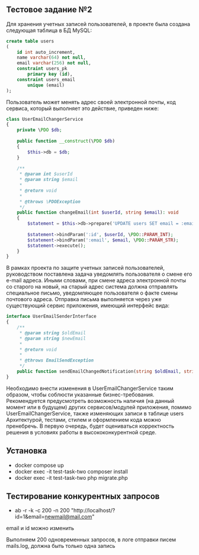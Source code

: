 ## Тестовое задание №2
Для хранения учетных записей пользователей, в проекте была создана следующая таблица в БД MySQL:

```sql
create table users
(
    id int auto_increment,
    name varchar(64) not null,
    email varchar(256) not null,
    constraint users_pk
        primary key (id),
    constraint users_email
        unique (email)
);
 ```

Пользователь может менять адрес своей электронной почты, код сервиса, который выполняет это действие, приведен ниже:
```php
class UserEmailChangerService
{
    private \PDO $db;
 
    public function __construct(\PDO $db)
    {
        $this->db = $db;
    }
 
    /**
     * @param int $userId
     * @param string $email
     *
     * @return void
     *
     * @throws \PDOException
     */
    public function changeEmail(int $userId, string $email): void
    {
        $statement = $this->db->prepare('UPDATE users SET email = :email WHERE id = :id');
 
        $statement->bindParam(':id', $userId, \PDO::PARAM_INT);
        $statement->bindParam(':email', $email, \PDO::PARAM_STR);
        $statement->execute();
    }
}
```

В рамках проекта по защите учетных записей пользователей, руководством поставлена задача уведомлять пользователя о смене его e-mail адреса. Иными словами, при смене адреса электронной почты со старого на новый, на старый адрес система должна отправлять специальное письмо, уведомляющее пользователя о факте смены почтового адреса. Отправка письма выполняется через уже существующий сервис приложения, имеющий интерфейс вида:
```php
interface UserEmailSenderInterface
{
    /**
     * @param string $oldEmail
     * @param string $newEmail
     *
     * @return void
     *
     * @throws EmailSendException
     */
    public function sendEmailChangedNotification(string $oldEmail, string $newEmail): void;
}
```

Необходимо внести изменения в UserEmailChangerService таким образом, чтобы соблюсти указанные бизнес-требования. Рекомендуется предусмотреть возможность наличия (на данный момент или в будущем) других сервисов/модулей приложения, помимо UserEmailChangerService, также изменяющих записи в таблице users
Архитектурой, тестами, стилем и оформлением кода можно пренебречь. В первую очередь, будет оцениваться корректность решения в условиях работы в высококонкурентной среде.

## Установка
- docker compose up
- docker exec -it test-task-two composer install
- docker exec -it test-task-two php migrate.php

## Тестирование конкурентных запросов
- ab -r -k -c 200 -n 200 "http://localhost/?id=1&email=newmail@mail.com"
<p>email и id можно изменить
<p>Выполняем 200 одновременных запросов, в логе отправки писем mails.log, должна быть только одна запись
